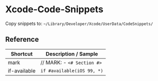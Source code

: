 # Xcode-Code-Snippets
Copy snippets to: `~/Library/Developer/Xcode/UserData/CodeSnippets/`

## Reference
| Shortcut | Description / Sample |
| --- | --- |
| mark | // MARK: - `<# Section #>` |
| if-available | `if #available(iOS 99, *)` |
